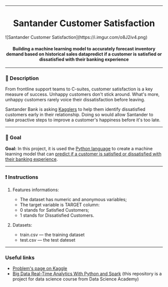 

---

<h1 align="center">
Santander Customer Satisfaction
</h1>
![Santander Customer Satisfaction](https://i.imgur.com/o8J2iv4.png)


<h4 align="center">
Building a machine learning model to accurately forecast inventory demand based on historical sales datapredict if a customer is satisfied or dissatisfied with their banking experience </h4>



---

### :bookmark_tabs: Description

From frontline support teams to C-suites, customer satisfaction is a key measure of success. Unhappy customers don't stick around. What's more, unhappy customers rarely voice their dissatisfaction before leaving.

Santander Bank is asking [Kagglers](https://www.kaggle.com/c/santander-customer-satisfaction/overview) to help them identify dissatisfied customers early in their relationship. Doing so would allow Santander to take proactive steps to improve a customer's happiness before it's too late.

---

### :dart: Goal

**Goal:** In this project, it is used the <u>Python language</u> to create a machine learning model that can <u>predict if a customer is satisfied or dissatisfied with their banking experience</u>.

---

### :exclamation: ​Instructions

1. Features informations:
   - The dataset has numeric and anonymous variables;
   -  The target variable is TARGET column: &emsp;
     - 0 stands for Satisfied Customers;
     - 1 stands for Dissatisfied Customers.

2. Datasets: 
   - train.csv — the training dataset 
   - test.csv — the test dateset 

---

### Useful links

- [Problem's page on Kaggle](https://www.kaggle.com/c/santander-customer-satisfaction/overview) 
- [Big Data Real-Time Analytics With Python and Spark](https://www.datascienceacademy.com.br/course/analise-de-dados-com-python) (this repository is a project for data science course from Data Science Academy)

